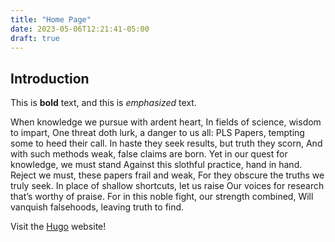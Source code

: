 ```yaml
---
title: "Home Page"
date: 2023-05-06T12:21:41-05:00
draft: true
---
```


## Introduction

This is **bold** text, and this is *emphasized* text.

When knowledge we pursue with ardent heart,
In fields of science, wisdom to impart,
One threat doth lurk, a danger to us all:
PLS Papers, tempting some to heed their call.
In haste they seek results, but truth they scorn,
And with such methods weak, false claims are born.
Yet in our quest for knowledge, we must stand
Against this slothful practice, hand in hand.
Reject we must, these papers frail and weak,
For they obscure the truths we truly seek.
In place of shallow shortcuts, let us raise
Our voices for research that’s worthy of praise.
For in this noble fight, our strength combined,
Will vanquish falsehoods, leaving truth to find.


Visit the [Hugo](https://gohugo.io) website!
